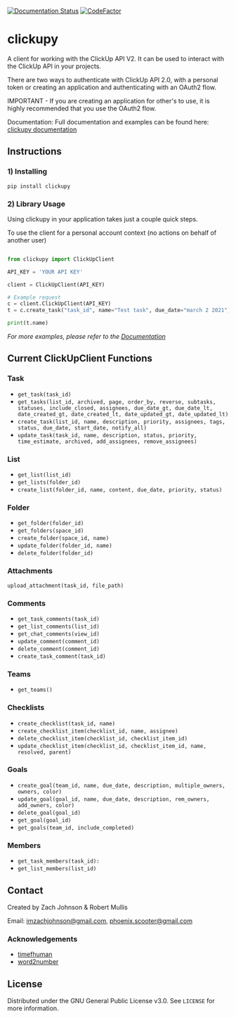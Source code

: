 [![Documentation Status](https://readthedocs.org/projects/clickupy/badge/?version=latest)](https://clickupy.readthedocs.io/en/latest/?badge=latest)
[![CodeFactor](https://www.codefactor.io/repository/github/imzachjohnson/clickupy/badge)](https://www.codefactor.io/repository/github/imzachjohnson/clickupy)


# clickupy

A client for working with the ClickUp API V2. It can be used to interact with the ClickUp API in your projects.

There are two ways to authenticate with ClickUp API 2.0, with a personal token or creating an application and authenticating with an OAuth2 flow. 

IMPORTANT - If you are creating an application for other's to use, it is highly recommended that you use the OAuth2 flow.

Documentation: Full documentation and examples can be found here: [clickupy documentation](https://clickupy.readthedocs.io/en/latest/)

## Instructions
### 1) Installing
```pip install clickupy```

### 2) Library Usage
Using clickupy in your application takes just a couple quick steps.

To use the client for a personal account context (no actions on behalf of another user)

```python

from clickupy import ClickUpClient

API_KEY = 'YOUR API KEY'

client = ClickUpClient(API_KEY)

# Example request
c = client.ClickUpClient(API_KEY)
t = c.create_task("task_id", name="Test task", due_date="march 2 2021")

print(t.name)

```
_For more examples, please refer to the [Documentation](https://clickupy.readthedocs.io/en/latest/)_


## Current ClickUpClient Functions

### Task
* `get_task(task_id)`
* `get_tasks(list_id, archived, page, order_by, reverse, subtasks, statuses, include_closed, assignees, due_date_gt, due_date_lt, date_created_gt, date_created_lt, date_updated_gt, date_updated_lt)`
* `create_task(list_id, name, description, priority, assignees, tags, status, due_date, start_date, notify_all)`
* `update_task(task_id, name, description, status, priority, time_estimate, archived, add_assignees, remove_assignees)`


### List
* `get_list(list_id)`
* `get_lists(folder_id)`
* `create_list(folder_id, name, content, due_date, priority, status)`

### Folder
* `get_folder(folder_id)`
* `get_folders(space_id)`
* `create_folder(space_id, name)`
* `update_folder(folder_id, name)`
* `delete_folder(folder_id)`

### Attachments
`upload_attachment(task_id, file_path)`

### Comments
* `get_task_comments(task_id)`
* `get_list_comments(list_id)`
* `get_chat_comments(view_id)`
* `update_comment(comment_id)`
* `delete_comment(comment_id)`
* `create_task_comment(task_id)`

### Teams
* `get_teams()`

### Checklists
* `create_checklist(task_id, name)`
* `create_checklist_item(checklist_id, name, assignee)`
* `delete_checklist_item(checklist_id, checklist_item_id)`
* `update_checklist_item(checklist_id, checklist_item_id, name, resolved, parent)`


### Goals
* `create_goal(team_id, name, due_date, description, multiple_owners, owners, color)`
* `update_goal(goal_id, name, due_date, description, rem_owners, add_owners, color)`
* `delete_goal(goal_id)`
* `get_goal(goal_id)`
* `get_goals(team_id, include_completed)`

### Members
* `get_task_members(task_id):`
* `get_list_members(list_id)`


## Contact
Created by Zach Johnson & Robert Mullis

Email: imzachjohnson@gmail.com, phoenix.scooter@gmail.com


### Acknowledgements
* [timefhuman](https://github.com/alvinwan/timefhuman)
* [word2number](https://github.com/akshaynagpal/w2n)


## License
Distributed under the GNU General Public License v3.0. See `LICENSE` for more information.
